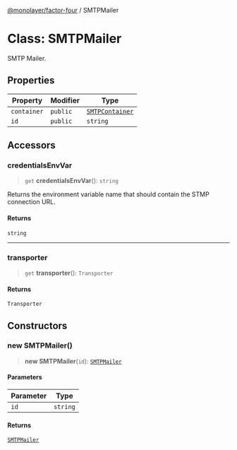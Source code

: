 [@monolayer/factor-four](../globals.md) / SMTPMailer

# Class: SMTPMailer

SMTP Mailer.

## Properties

| Property | Modifier | Type |
| ------ | ------ | ------ |
| `container` | `public` | [`SMTPContainer`](SMTPContainer.md) |
| `id` | `public` | `string` |

## Accessors

### credentialsEnvVar

> `get` **credentialsEnvVar**(): `string`

Returns the environment variable name that should contain the STMP connection URL.

#### Returns

`string`

***

### transporter

> `get` **transporter**(): `Transporter`

#### Returns

`Transporter`

## Constructors

### new SMTPMailer()

> **new SMTPMailer**(`id`): [`SMTPMailer`](SMTPMailer.md)

#### Parameters

| Parameter | Type |
| ------ | ------ |
| `id` | `string` |

#### Returns

[`SMTPMailer`](SMTPMailer.md)
